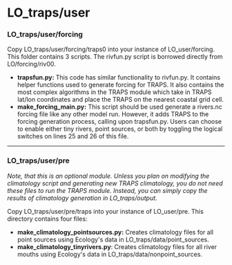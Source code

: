 # LO_traps/user

### LO_traps/user/forcing

Copy LO_traps/user/forcing/traps0 into your instance of LO_user/forcing. This folder contains 3 scripts. The rivfun.py script is borrowed directly from LO/forcing/riv00.

- **trapsfun.py:** This code has similar functionality to rivfun.py. It contains helper functions used to generate forcing for TRAPS. It also contains the most complex algorithms in the TRAPS module which take in TRAPS lat/lon coordinates and place the TRAPS on the nearest coastal grid cell.
- **make_forcing_main.py:** This script should be used generate a rivers.nc forcing file like any other model run. However, it adds TRAPS to the forcing generation process, calling upon trapsfun.py. Users can choose to enable either tiny rivers, point sources, or both by toggling the logical switches on lines 25 and 26 of this file.

---

### LO_traps/user/pre

*Note, that this is an optional module. Unless you plan on modifying the climatology script and generating new TRAPS climatology, you do not need these files to run the TRAPS module. Instead, you can simply copy the results of climatology generation in LO_traps/output.*

Copy LO_traps/user/pre/traps into your instance of LO_user/pre. This directory contains four files:

- **make_climatology_pointsources.py:** Creates climatology files for all point sources using Ecology's data in LO_traps/data/point_sources.
- **make_climatology_tinyrivers.py**: Creates climatology files for all river mouths using Ecology's data in LO_traps/data/nonpoint_sources.